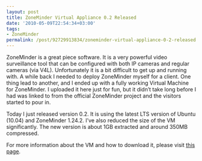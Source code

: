 ```yaml
---
layout: post
title: ZoneMinder Virtual Appliance 0.2 Released
date: '2010-05-09T22:54:34+03:00'
tags:
- ZoneMinder
permalink: /post/92729913834/zoneminder-virtual-appliance-0-2-released
---
```

ZoneMinder is a great piece software. It is a very powerful video surveillance tool that can be configured with both IP cameras and regular cameras (via V4L). Unfortunately it is a bit difficult to get up and running with. A while back I needed to deploy ZoneMinder myself for a client. One thing lead to another, and I ended up with a fully working Virtual Machine for ZoneMinder. I uploaded it here just for fun, but it didn’t take long before I had was linked to from the official ZoneMinder project and the visitors started to pour in.

Today I just released version 0.2. It is using the latest LTS version of Ubuntu (10.04) and ZoneMinder 1.24.2. I’ve also reduced the size of the VM significantly. The new version is about 1GB extracted and around 350MB compressed.

For more information about the VM and how to download it, please visit [this page](http://viktorpetersson.com/open-source/zoneminder-virtual-appliance).
